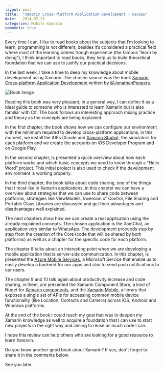 ```yaml
---
layout: post
title:  "Xamarin Cross-Platform Application Development - Review"
date:   2014-07-23
categories: Mobile Xamarin
comments: true
---
```


Every time I can, I like to read books about the subjects that I’m looking to learn, programming is not different, besides it’s considered a practical field where most of the learning comes trough experience (the famous “learn by doing”), I think important to read books, they help us to build theoretical foundation that we can use to justify our practical decisions.

In the last week, I take a time to deep my knowledge about mobile development using Xamarin. The chosen source was the book [Xamarin Cross-platform Application Development][1] written by [@JonathanPeppers][2].

![Book Image][3]

Reading this book was very pleasant, in a general way, I can define it as a ideal guide to someone who is interested to learn Xamarin but is also familiar with C#. The book follows an interesting approach mixing practice and theory as the concepts are being explained.

In the first chapter, the book shows how we can configure our environment with the minimum required to develop cross-platform applications, in this moment, we install the IDEs (Xcode and [Xamarin Studio][7]), the simulators for each platform and we create the accounts on iOS Developer Program and on Google Play.

In the second chapter, is presented a quick overview about how each platform works and which basic concepts we need to know through a “Hello Word” project. This initial project is also used to check if the development environment is working properly.

In the third chapter, the book talks about code sharing, one of the things that I most like in Xamarin applications, in this chapter we can have a overview about strategies that we can use to share code between platforms, strategies like ViewModels, Inversion of Control, File Sharing and Portable Class Libraries are discussed and get their advantages and disadvantages well explained.

The next chapters show how we can create a real application using the already explained concepts. The chosen application is the XamChat, an application very similar to WhatsApp. The development proceeds step by step from the creation of the Core (code that will be shared by both platforms) as well as a chapter for the specific code for each platform.

The chapter 8 talks about an interesting point when we are developing a mobile application that is server-side communication. In this chapter, is presented the [Azure Mobile Services][6], a Microsoft Service that enable us to easily develop a backend for our apps and also to send push notifications to our users.

The chapter 9 and 10 talk again about productivity increase and code sharing, in them, are presented the Xamarin Component Store, a kind of Nuget for [Xamarin components][4], and the [Xamarin Mobile][5], a library that exposes a single set of APIs for accessing common mobile device functionality (like Location, Contacts and Camera) across iOS, Android and Windows platforms.

At the end of the book I could reach my goal that was to deepen my Xamarin knowledge as well to acquire a foundation that I can use to start new projects in the right way and aiming to reuse as much code I can.

I hope this review can help others who are looking for a good resource to learn Xamarin.

Do you know another good book about Xamarin? If yes, don't forget to share it in the comments below.

See you later.

[1]: http://goo.gl/o7DqKm
[2]: https://twitter.com/JonathanPeppers
[3]: http://ecx.images-amazon.com/images/I/51qmaWBXSDL.jpg
[4]: http://components.xamarin.com/
[5]: https://components.xamarin.com/view/xamarin.mobile
[6]: http://azure.microsoft.com/en-us/documentation/services/mobile-services/
[7]: http://xamarin.com/studio

